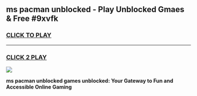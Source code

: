 
## ms pacman unblocked - Play Unblocked Gmaes & Free #9xvfk
<h3>
<a href="https://news.freeplayer.one?title=ms_pacman_unblocked&ref=03M">CLICK TO PLAY</a></h3>
<hr>

<h3>
<a href="https://news.freeplayer.one?title=ms_pacman_unblocked&ref=03M">CLICK 2 PLAY</a>
  
</h3>

<a href="https://news.freeplayer.one?title=ms_pacman_unblocked&ref=03M"><img src="https://clearcache.store/games.png"></a>


**ms pacman unblocked games unblocked: Your Gateway to Fun and Accessible Online Gaming**
